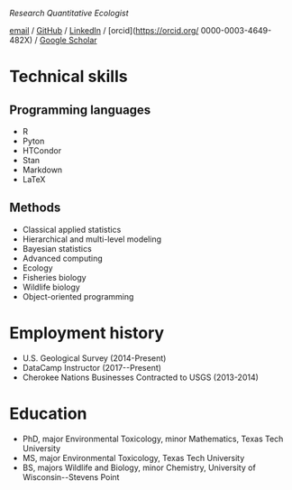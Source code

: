 _Research Quantitative Ecologist_

[email](mailto:reaerickson@gmail.com) /
[GitHub](https://github.com/raerickson) /
[LinkedIn](https://www.linkedin.com/in/raerickson/) /
[orcid](https://orcid.org/
0000-0003-4649-482X) /
[Google Scholar](https://scholar.google.com/citations?user=WOMgfVcAAAAJ&hl=en)

# Technical skills

## Programming languages

* R
* Pyton
* HTCondor
* Stan
* Markdown
* LaTeX

## Methods 

* Classical applied statistics
* Hierarchical and multi-level modeling
* Bayesian statistics
* Advanced computing
* Ecology
* Fisheries biology
* Wildlife biology
* Object-oriented programming

# Employment history

* U.S. Geological Survey (2014-Present)
* DataCamp Instructor (2017--Present)
* Cherokee Nations Businesses Contracted to USGS (2013-2014)

# Education

* PhD, major Environmental Toxicology, minor Mathematics, Texas Tech University
* MS, major Environmental Toxicology, Texas Tech University
* BS, majors Wildlife and Biology, minor Chemistry, University of
  Wisconsin--Stevens Point
